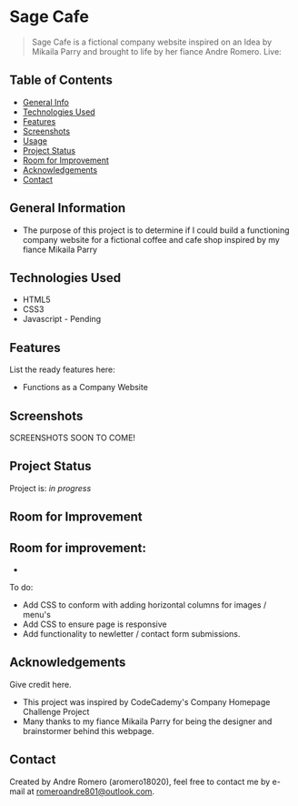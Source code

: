 # Sage Cafe
> Sage Cafe is a fictional company website inspired on an Idea by Mikaila Parry and brought to life by her fiance Andre Romero.
> Live: 

## Table of Contents
* [General Info](#general-information)
* [Technologies Used](#technologies-used)
* [Features](#features)
* [Screenshots](#screenshots)
* [Usage](#usage)
* [Project Status](#project-status)
* [Room for Improvement](#room-for-improvement)
* [Acknowledgements](#acknowledgements)
* [Contact](#contact)


## General Information
- The purpose of this project is to determine if I could build a functioning company website for a fictional coffee and cafe shop inspired by my fiance Mikaila Parry


## Technologies Used
- HTML5
- CSS3
- Javascript - Pending


## Features
List the ready features here:
- Functions as a Company Website


## Screenshots
SCREENSHOTS SOON TO COME!


## Project Status
Project is: _in progress_ 

## Room for Improvement

Room for improvement:
- 
- 

To do:
- Add CSS to conform with adding horizontal columns for images / menu's 
- Add CSS to ensure page is responsive
- Add functionality to newletter / contact form submissions.


## Acknowledgements
Give credit here.
- This project was inspired by CodeCademy's Company Homepage Challenge Project
- Many thanks to my fiance Mikaila Parry for being the designer and brainstormer behind this webpage.


## Contact
Created by Andre Romero (aromero18020), feel free to contact me by e-mail at romeroandre801@outlook.com.


